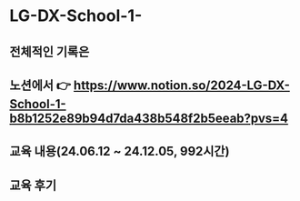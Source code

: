 # LG-DX-School-1-
## 전체적인 기록은 
## 노션에서 👉 https://www.notion.so/2024-LG-DX-School-1-b8b1252e89b94d7da438b548f2b5eeab?pvs=4 


## 교육 내용(24.06.12 ~ 24.12.05, 992시간)

## 교육 후기
